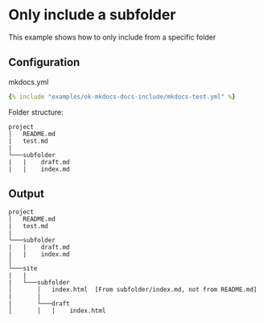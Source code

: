 # Only include a subfolder

This example shows how to only include from a specific folder

## Configuration

mkdocs.yml

```yaml
{% include "examples/ok-mkdocs-docs-include/mkdocs-test.yml" %}
```

Folder structure:

```
project
│   README.md
|   test.md
|
└───subfolder
|   |    draft.md
|   |    index.md
```

## Output

```
project
│   README.md
|   test.md
|
└───subfolder
|   |    draft.md
|   |    index.md
│
└───site
|   |
|   └───subfolder
│       │   index.html  [From subfolder/index.md, not from README.md]
|       |
|       └───draft
│       │   |    index.html
```
